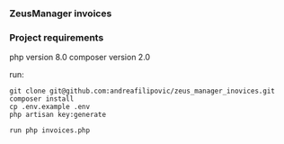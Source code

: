 ### ZeusManager invoices

### Project requirements
 php version 8.0
 composer version 2.0

run:
```
git clone git@github.com:andreafilipovic/zeus_manager_inovices.git
composer install
cp .env.example .env
php artisan key:generate

run php invoices.php
```